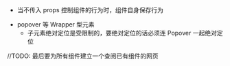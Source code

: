 - 当不传入 props 控制组件的行为时，组件自身保存行为

* popover 等 Wrapper 型元素
  - 子元素绝对定位是受限制的，要绝对定位的话必须连 Popover 一起绝对定位

//TODO: 最后要为所有组件建立一个查阅已有组件的网页